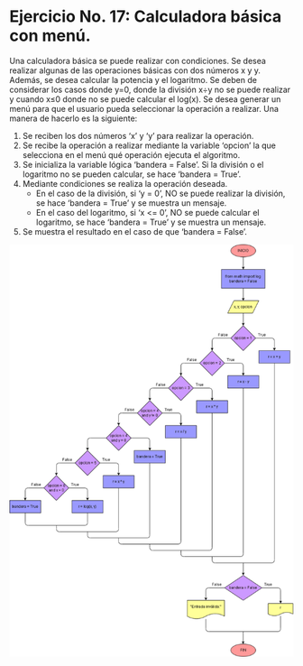 # Ejercicio No. 17: Calculadora básica con menú.

Una calculadora básica se puede realizar con condiciones.  Se desea realizar algunas de las operaciones básicas con dos números x y y.  Además, se desea calcular la potencia y el logaritmo. Se deben de considerar los casos donde y=0, donde la división x÷y no se puede realizar y cuando x≤0 donde no se puede calcular el log⁡(x). Se desea generar un menú para que el usuario pueda seleccionar la operación a realizar. Una manera de hacerlo es la siguiente:

1.	Se reciben los dos números ‘x’ y ‘y’ para realizar la operación.
2.	Se recibe la operación a realizar mediante la variable ‘opcion’ la que selecciona en el menú qué operación ejecuta el algoritmo.
3.	Se inicializa la variable lógica ‘bandera = False’.  Si la división o el logaritmo no se pueden calcular, se hace ‘bandera = True’.
4.	Mediante condiciones se realiza la operación deseada.
    * En el caso de la división, si ‘y = 0’, NO se puede realizar la división, se hace ‘bandera = True’ y se muestra un mensaje.
    * En el caso del logaritmo, si ‘x <= 0’, NO se puede calcular el logaritmo, se hace ‘bandera = True’ y se muestra un mensaje.
5.	Se muestra el resultado en el caso de que ‘bandera = False’.


![Diagrama](diagrama.png "diagrama de flujo")